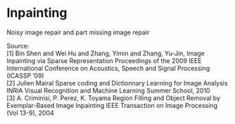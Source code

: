 # Inpainting
Noisy image repair and part missing image repair  
  
Source:  
[1] Bin Shen and Wei Hu and Zhang, Yimin and Zhang, Yu-Jin, Image Inpainting via Sparse Representation Proceedings of the 2009 IEEE International Conference on Acoustics, Speech and Signal
Processing (ICASSP ’09)  
[2] Julien Mairal Sparse coding and Dictionnary Learning for Image Analysis INRIA Visual Recognition and Machine Learning Summer School, 2010  
[3] A. Criminisi, P. Perez, K. Toyama Region Filling and Object Removal by Exemplar-Based Image
Inpainting IEEE Transaction on Image Processing (Vol 13-9), 2004  
